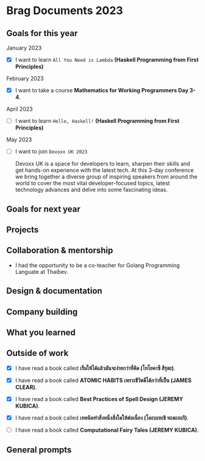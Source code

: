 # Brag Documents 2023

## Goals for this year

[comment]: # (* List the major goals here!)

January 2023
* [x] I want to learn `All You Need is Lambda` **(Haskell Programming from First Principles)**

February 2023
* [x] I want to take a course **Mathematics for Working Programmers Day 3-4**.

April 2023
* [ ] I want to learn `Hello, Haskell!` **(Haskell Programming from First Principles)**

May 2023
* [ ] I want to join `Devoxx UK 2023`

    Devoxx UK is a space for developers to learn, sharpen their skills and get hands-on experience with the latest tech. At this 3-day conference we bring together a diverse group of inspiring speakers from around the world to cover the most vital developer-focused topics, latest technology advances and delve into some fascinating ideas.

## Goals for next year

[comment]: # (* If it's getting towards the end of the year, maybe start writing down what might be the goals for next year.)

## Projects

## Collaboration & mentorship
* I had the opportunity to be a co-teacher for Golang Programming Languate at Thaibev.

## Design & documentation

## Company building

## What you learned

## Outside of work

* [x] I have read a book called **เริ่มให้ได้แล้วมันจะง่ายกว่าที่คิด (โทโยคาซึ สึรุตะ)**.

* [x] I have read a book called **ATOMIC HABITS เพราะชีวิตดีได้กว่าที่เป็น (JAMES CLEAR)**.

* [x] I have read a book called **Best Practices of Spell Design (JEREMY KUBICA)**.

* [x] I have read a book called **เทคนิคทำสิ่งหนึ่งสิ่งใดให้ต่อเนื่อง (โคะบะยะชิ ทะดะอะกิ)**.

* [ ] I have read a book called **Computational Fairy Tales (JEREMY KUBICA)**.

## General prompts
